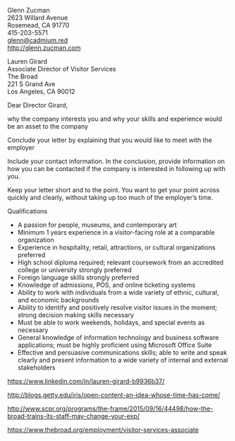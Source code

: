 Glenn Zucman   
2623 Willard Avenue   
Rosemead, CA 91770   
415-203-5571   
glenn@cadmium.red   
http://glenn.zucman.com  
  
Lauren Girard  
Associate Director of Visitor Services  
The Broad  
221 S Grand Ave  
Los Angeles, CA 90012  
  
Dear Director Girard,  

why the company interests you and why your skills and experience would be an asset to the company

Conclude your letter by explaining that you would like to meet with the employer 

Include your contact information. In the conclusion, provide information on how you can be contacted if the company is interested in following up with you.

Keep your letter short and to the point. You want to get your point across quickly and clearly, without taking up too much of the employer’s time.

Qualifications

* A passion for people, museums, and contemporary art
* Minimum 1 years experience in a visitor-facing role at a comparable organization
* Experience in hospitality, retail, attractions, or cultural organizations preferred
* High school diploma required; relevant coursework from an accredited college or university strongly preferred
* Foreign language skills strongly preferred
* Knowledge of admissions, POS, and online ticketing systems
* Ability to work with individuals from a wide variety of ethnic, cultural, and economic backgrounds
* Ability to identify and positively resolve visitor issues in the moment; strong decision making skills necessary
* Must be able to work weekends, holidays, and special events as necessary
* General knowledge of information technology and business software applications; must be highly proficient using Microsoft Office Suite
* Effective and persuasive communications skills; able to write and speak clearly and present information to a wide variety of internal and external stakeholders

https://www.linkedin.com/in/lauren-girard-b9936b37/  

http://blogs.getty.edu/iris/open-content-an-idea-whose-time-has-come/

http://www.scpr.org/programs/the-frame/2015/09/16/44498/how-the-broad-trains-its-staff-may-change-your-exp/
  
https://www.thebroad.org/employment/visitor-services-associate


